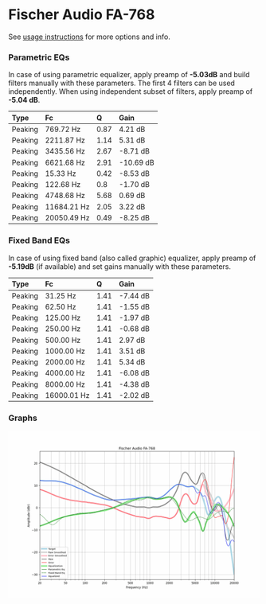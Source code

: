 # Fischer Audio FA-768
See [usage instructions](https://github.com/jaakkopasanen/AutoEq#usage) for more options and info.

### Parametric EQs
In case of using parametric equalizer, apply preamp of **-5.03dB** and build filters manually
with these parameters. The first 4 filters can be used independently.
When using independent subset of filters, apply preamp of **-5.04 dB**.

| Type    | Fc          |    Q | Gain      |
|:--------|:------------|:-----|:----------|
| Peaking | 769.72 Hz   | 0.87 | 4.21 dB   |
| Peaking | 2211.87 Hz  | 1.14 | 5.31 dB   |
| Peaking | 3435.56 Hz  | 2.67 | -8.71 dB  |
| Peaking | 6621.68 Hz  | 2.91 | -10.69 dB |
| Peaking | 15.33 Hz    | 0.42 | -8.53 dB  |
| Peaking | 122.68 Hz   | 0.8  | -1.70 dB  |
| Peaking | 4748.68 Hz  | 5.68 | 0.69 dB   |
| Peaking | 11684.21 Hz | 2.05 | 3.22 dB   |
| Peaking | 20050.49 Hz | 0.49 | -8.25 dB  |

### Fixed Band EQs
In case of using fixed band (also called graphic) equalizer, apply preamp of **-5.19dB**
(if available) and set gains manually with these parameters.

| Type    | Fc          |    Q | Gain     |
|:--------|:------------|:-----|:---------|
| Peaking | 31.25 Hz    | 1.41 | -7.44 dB |
| Peaking | 62.50 Hz    | 1.41 | -1.55 dB |
| Peaking | 125.00 Hz   | 1.41 | -1.97 dB |
| Peaking | 250.00 Hz   | 1.41 | -0.68 dB |
| Peaking | 500.00 Hz   | 1.41 | 2.97 dB  |
| Peaking | 1000.00 Hz  | 1.41 | 3.51 dB  |
| Peaking | 2000.00 Hz  | 1.41 | 5.34 dB  |
| Peaking | 4000.00 Hz  | 1.41 | -6.08 dB |
| Peaking | 8000.00 Hz  | 1.41 | -4.38 dB |
| Peaking | 16000.01 Hz | 1.41 | -2.02 dB |

### Graphs
![](./Fischer%20Audio%20FA-768.png)